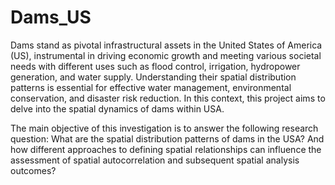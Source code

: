 # Dams_US

Dams stand as pivotal infrastructural assets in the United States of America (US), instrumental in
driving economic growth and meeting various societal needs with different uses such as flood control, irrigation, hydropower generation, and water supply. Understanding their spatial distribution
patterns is essential for effective water management, environmental conservation, and disaster risk
reduction. In this context, this project aims to delve into the spatial dynamics of dams within
USA.

The main objective of this investigation is to answer the following research question: What are the spatial distribution patterns of dams in the USA? And how different approaches to defining spatial relationships can influence the assessment of spatial autocorrelation and subsequent spatial analysis outcomes?
